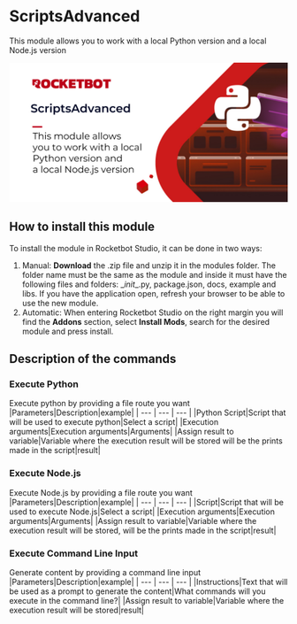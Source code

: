 



# ScriptsAdvanced
  
This module allows you to work with a local Python version and a local Node.js version  
  
![banner](imgs/Banner_ScriptsAdvanced.jpg)
## How to install this module
  
To install the module in Rocketbot Studio, it can be done in two ways:
1. Manual: __Download__ the .zip file and unzip it in the modules folder. The folder name must be the same as the module and inside it must have the following files and folders: \__init__.py, package.json, docs, example and libs. If you have the application open, refresh your browser to be able to use the new module.
2. Automatic: When entering Rocketbot Studio on the right margin you will find the **Addons** section, select **Install Mods**, search for the desired module and press install.  


## Description of the commands

### Execute Python
  
Execute python by providing a file route you want
|Parameters|Description|example|
| --- | --- | --- |
|Python Script|Script that will be used to execute python|Select a script|
|Execution arguments|Execution arguments|Arguments|
|Assign result to variable|Variable where the execution result will be stored will be the prints made in the script|result|

### Execute Node.js
  
Execute Node.js by providing a file route you want
|Parameters|Description|example|
| --- | --- | --- |
|Script|Script that will be used to execute Node.js|Select a script|
|Execution arguments|Execution arguments|Arguments|
|Assign result to variable|Variable where the execution result will be stored, will be the prints made in the script|result|

### Execute Command Line Input
  
Generate content by providing a command line input
|Parameters|Description|example|
| --- | --- | --- |
|Instructions|Text that will be used as a prompt to generate the content|What commands will you execute in the command line?|
|Assign result to variable|Variable where the execution result will be stored|result|
